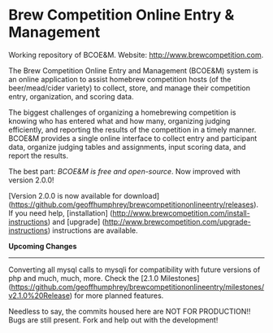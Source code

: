 # Brew Competition Online Entry & Management
Working repository of BCOE&M. 
Website: http://www.brewcompetition.com.

The Brew Competition Online Entry and Management (BCOE&M) system is an online application to assist homebrew competition hosts (of the beer/mead/cider variety) to collect, store, and manage their competition entry, organization, and scoring data.

The biggest challenges of organizing a homebrewing competition is knowing who has entered what and how many, organizing judging 
efficiently, and reporting the results of the competition in a timely manner. BCOE&M provides a single online interface to collect entry and participant data, organize judging tables and assignments, input scoring data, and report the results.

The best part: *BCOE&M is free and open-source*. Now improved with version 2.0.0!

[Version 2.0.0 is now available for download] (https://github.com/geoffhumphrey/brewcompetitiononlineentry/releases). If you need help, [installation] (http://www.brewcompetition.com/install-instructions) and [upgrade] (http://www.brewcompetition.com/upgrade-instructions) instructions are available.

**Upcoming Changes**
**********************************************************************
Converting all mysql calls to mysqli for compatibility with future versions of php and much, much, more. Check the [2.1.0 Milestones] (https://github.com/geoffhumphrey/brewcompetitiononlineentry/milestones/v2.1.0%20Release) for more planned features.

Needless to say, the commits housed here are NOT FOR PRODUCTION!! Bugs are still present. Fork and help out with the development!
